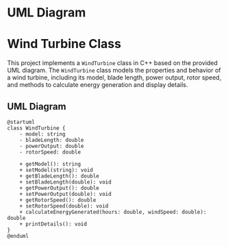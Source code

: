 # UML Diagram
# Wind Turbine Class

This project implements a `WindTurbine` class in C++ based on the provided UML diagram. The `WindTurbine` class models the properties and behavior of a wind turbine, including its model, blade length, power output, rotor speed, and methods to calculate energy generation and display details.

## UML Diagram


```plantuml
@startuml
class WindTurbine {
    - model: string
    - bladeLength: double
    - powerOutput: double
    - rotorSpeed: double

    + getModel(): string
    + setModel(string): void
    + getBladeLength(): double
    + setBladeLength(double): void
    + getPowerOutput(): double
    + setPowerOutput(double): void
    + getRotorSpeed(): double
    + setRotorSpeed(double): void
    + calculateEnergyGenerated(hours: double, windSpeed: double): double
    + printDetails(): void
}
@enduml
